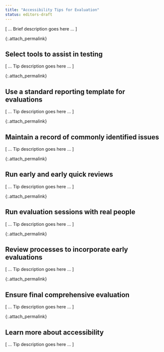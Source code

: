 ```yaml
---
title: "Accessibility Tips for Evaluation"
status: editors-draft
---
```


[ ... Brief description goes here ... ]

{:.attach_permalink}
## Select tools to assist in testing

<!-- TODO: Mention that this is automated and manual testing -->

[ ... Tip description goes here ... ]

{:.attach_permalink}
## Use a standard reporting template for evaluations

[ ... Tip description goes here ... ]

{:.attach_permalink}
## Maintain a record of commonly identified issues

[ ... Tip description goes here ... ]

{:.attach_permalink}
## Run early and early quick reviews

[ ... Tip description goes here ... ]

{:.attach_permalink}
## Run evaluation sessions with real people

[ ... Tip description goes here ... ]

{:.attach_permalink}
## Review processes to incorporate early evaluations

[ ... Tip description goes here ... ]

{:.attach_permalink}
## Ensure final comprehensive evaluation

[ ... Tip description goes here ... ]

{:.attach_permalink}
## Learn more about accessibility

[ ... Tip description goes here ... ]
